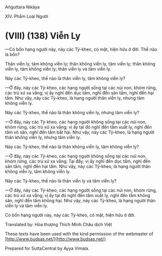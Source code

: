 Aṅguttara Nikāya

XIV. Phẩm Loài Người

# (VIII) (138) Viễn Ly

—Có bốn hạng người này, này các Tỷ-kheo, có mặt, hiện hữu ở đời. Thế nào là bốn?

Thân viễn ly, tâm không viễn ly; thân không viễn ly, tâm viễn ly; thân không viễn ly, tâm không viễn ly; thân viễn ly và tâm viễn ly.

Này các Tỷ-kheo, thế nào là thân viễn ly, tâm không viễn ly?

—Ở đây, này các Tỷ-kheo, các hạng người sống tại các núi non, khóm rừng, các trú xứ xa vắng; vị ấy nghĩ đến dục tầm, nghĩ đến sân tầm, nghĩ đến hại tầm. Như vậy, này các Tỷ-kheo, là hạng người thân viễn ly, nhưng tâm không viễn ly.

Này các Tỷ-kheo, thế nào là thân không viễn ly, nhưng tâm viễn ly?

—Ở đây, này các Tỷ-kheo, các hạng người không sống tại các núi non, khóm rừng, các trú xứ xa vắng; vị ấy tại đó nghĩ đến tầm xuất ly, nghĩ đến tầm vô sân, nghĩ đến tầm bất hại. Như vậy, này các Tỷ-kheo, là hạng người thân không viễn ly, nhưng tâm viễn ly.

Này các Tỷ-kheo, thế nào là thân không viễn ly, tâm không viễn ly?

—Ở đây, này các Tỷ-kheo, các hạng người không sống tại các núi non, khóm rừng, các trú xứ xa vắng; Tại đấy, vị ấy nghĩ đến dục tầm, nghĩ đến sân tầm, nghĩ đến hại tầm. Như vậy, này các Tỷ-kheo, là hạng người thân không viễn ly, tâm không viễn ly.

Này các Tỷ-kheo, thế nào là thân viễn ly và tâm viễn ly?

—Ở đây, này các Tỷ-kheo, các hạng người sống tại các núi non, khóm rừng, các trú xứ xa vắng; vị ấy tại đó nghĩ đến tầm xuất ly, nghĩ đến tầm không sân, nghĩ đến tầm không hại. Như vậy, này các Tỷ-kheo, là hạng người thân viễn ly và tâm viễn ly.

Có bốn hạng người này, này các Tỷ-kheo, có mặt, hiện hữu ở đời.

Translated by: Hòa thượng Thích Minh Châu dịch Việt

These texts have been used with the kind permission of the webmaster of [http://www.budsas.net/](http://www.budsas.net/)

Prepared for SuttaCentral by Ayya Vimala.